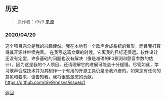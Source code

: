 ## 历史

> 原作者：r9y9 [来源](https://github.com/r9y9/nnsvs)
>

### 2020/04/20

这个项目完全是我的兴趣使然。我在本地有一个歌声合成系统的雏形，而且我打算将其开源并继续完善。 在我写这篇文章的时候，它离我的目标还很远。软件设计还没有定型，许多基础的问题也没有解决（像是准确的F0预测和颤音参数的估计）。因为这是我的个人项目，还请理解它的进展可能会十分缓慢。尽管如此，学习歌声合成技术并为其制作一个有用的开源工具仍是令我兴奋的。如果您有任何的意见和要求，请告知我，我将很感激您的贡献。 https://github.com/r9y9/nnsvs/issues/1





[返回](/nnsvs-zh-traanslate/nnsvs/)
